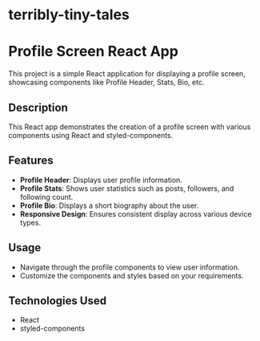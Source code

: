 # terribly-tiny-tales
# Profile Screen React App

This project is a simple React application for displaying a profile screen, showcasing components like Profile Header, Stats, Bio, etc.

## Description

This React app demonstrates the creation of a profile screen with various components using React and styled-components.

## Features

- **Profile Header**: Displays user profile information.
- **Profile Stats**: Shows user statistics such as posts, followers, and following count.
- **Profile Bio**: Displays a short biography about the user.
- **Responsive Design**: Ensures consistent display across various device types.

## Usage
- Navigate through the profile components to view user information.
- Customize the components and styles based on your requirements.

## Technologies Used
- React
- styled-components
